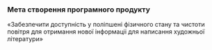 ### Мета створення програмного продукту

«Забезпечити доступність у поліпшені фізичного стану та чистоти повітря для отримання нової інформаціі для написання художньої літератури»
